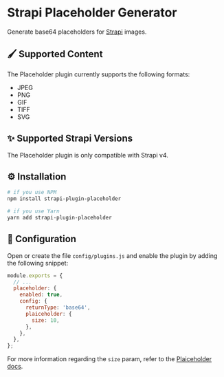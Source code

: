 # Strapi Placeholder Generator

Generate base64 placeholders for [Strapi](https://strapi.io/) images.

## 🖌️ Supported Content
The Placeholder plugin currently supports the following formats:
- JPEG
- PNG
- GIF
- TIFF
- SVG

## ✨ Supported Strapi Versions

The Placeholder plugin is only compatible with Strapi v4.

## ⚙️ Installation

```bash
# if you use NPM
npm install strapi-plugin-placeholder

# if you use Yarn
yarn add strapi-plugin-placeholder
```

## 🔧 Configuration

Open or create the file `config/plugins.js` and enable the plugin by adding the following snippet:

```js
module.exports = {
  // ...
  placeholder: {
    enabled: true,
    config: {
      returnType: 'base64',
      plaiceholder: {
        size: 10,
      },
    },
  },
};
```

For more information regarding the `size` param, refer to the [Plaiceholder docs](https://plaiceholder.co/docs/usage).